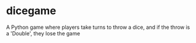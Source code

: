 # dicegame
A Python game where players take turns to throw a dice, and if the throw is a 'Double', they lose the game
